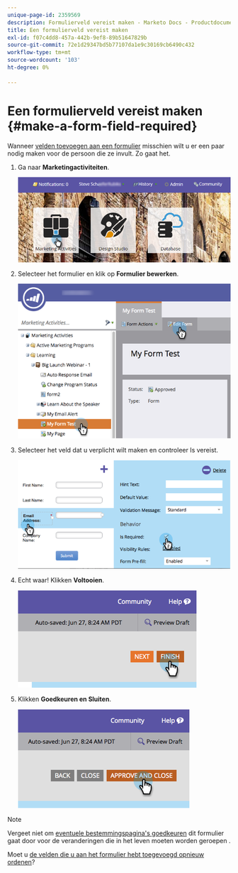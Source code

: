 ```yaml
---
unique-page-id: 2359569
description: Formulierveld vereist maken - Marketo Docs - Productdocumentatie
title: Een formulierveld vereist maken
exl-id: f07c4dd8-457a-442b-9ef8-89b51647829b
source-git-commit: 72e1d29347bd5b77107da1e9c30169cb6490c432
workflow-type: tm+mt
source-wordcount: '103'
ht-degree: 0%

---
```


# Een formulierveld vereist maken {#make-a-form-field-required}

Wanneer [velden toevoegen aan een formulier](/help/marketo/product-docs/demand-generation/forms/creating-a-form/add-a-field-to-a-form.md) misschien wilt u er een paar nodig maken voor de persoon die ze invult. Zo gaat het.

1. Ga naar **Marketingactiviteiten**.

   ![](assets/login-marketing-activities-4.png)

1. Selecteer het formulier en klik op **Formulier bewerken**.

   ![](assets/editform-2.png)

1. Selecteer het veld dat u verplicht wilt maken en controleer Is vereist.

   ![](assets/image2014-9-15-17-3a30-3a44.png)

1. Echt waar! Klikken **Voltooien**.

   ![](assets/image2014-9-15-17-3a30-3a58.png)

1. Klikken **Goedkeuren en Sluiten**.

   ![](assets/image2014-9-15-17-3a31-3a11.png)

>[!NOTE]
>
>Vergeet niet om [eventuele bestemmingspagina&#39;s goedkeuren](/help/marketo/product-docs/demand-generation/landing-pages/understanding-landing-pages/approve-unapprove-or-delete-a-landing-page.md) dit formulier gaat door voor de veranderingen die in het leven moeten worden geroepen .

Moet u [de velden die u aan het formulier hebt toegevoegd opnieuw ordenen](/help/marketo/product-docs/demand-generation/forms/form-fields/reorder-fields-in-a-form.md)?
